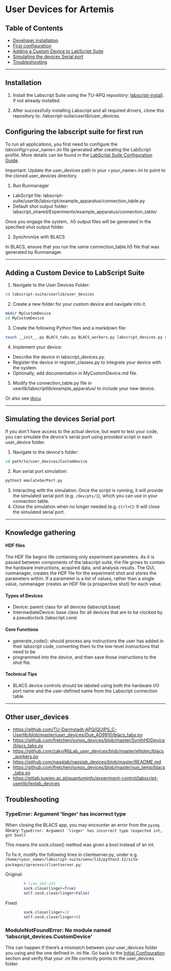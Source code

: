 # User Devices for Artemis 

## Table of Contents
- [Developer installation](#developer-installation)
- [First configuration](#configuring-the-labscript-suite-for-first-run)
- [Adding a Custom Device to LabScript Suite](#adding-a-custom-device-to-labscript-suite)
- [Simulating the devices Serial port](#simulating-the-devices-serial-port)
- [Troubleshooting](#Troubleshooting)

---

## Installation
1. Install the Labscript Suite using the TU-APQ repository:  [labscript-install](https://github.com/TU-Darmstadt-APQ/labscript-install).
if not already installed. 

2. After successfully installing Labscript and all required drivers,
clone this repository to: /labscript-suite/userlib/user_devices.

## Configuring the labscript suite for first run
To run all applications, you first need to configure the labconfig/<your_name>.ini 
file generated after creating the LabScript profile. 
More details can be found in the [LabScript Suite Configuration Guide](https://labscriptsuite.org/en/latest/setup/configuration/).

Important:
Update the user_devices path in your <your_name>.ini to point to the 
cloned user_devices directory. 

1. Run Runmanager

- LabScript file: labscript-suite/userlib/labscript/example_apparatus/connection_table.py
- Default shot output folder: labscript_shared/Experiments/example_apparatus/connection_table/

Once you engage the system, .h5 output files will be generated in the specified shot output folder.

2. Synchronize with BLACS

In BLACS, ensure that you run the same connection_table.h5 file that was generated by Runmanager.

---
## Adding a Custom Device to LabScript Suite

1. Navigate to the User Devices Folder: 
```bash 
cd labscript-suite/userlib/user_devices
```
2. Create a new folder for your custom device and navigate into it.
```bash
mkdir MyCustomDevice
cd MyCustomDevice
```

3. Create the following Python files and a markdown file:
``` bash
touch __init__.py BLACS_tabs.py BLACS_workers.py labscript_devices.py register_classes.py MyCustomDevice.md
```

4. Implement your device:

- Describe the device in labscript_devices.py.
- Register the device in register_classes.py to integrate your device with the system.
- Optionally, add documentation in MyCustomDevice.md file.

5. Modify the connection_table.py file in userlib/labscriptlib/example_apparatus/ 
to include your new device.

Or also see [docu](https://github.com/labscript-suite/blacs/blob/master/docs/How%20to%20add%20a%20new%20device/main.pdf)

---

## Simulating the devices Serial port
If you don't have access to the actual device, but want to test your code, 
you can simulate the device's serial port using provided script in each user_device folder. 

1. Navigate to the device's folder:
```bash
cd path/to/user_devices/CustomDevice
```
2. Run serial port simulation:
```bash 
python3 emulateSerPort.py
```
3. Interacting with the simulation: Once the script is running, it will provide the simulated serial port (e.g. `/dev/pts/1`), which you can use in your connection table. 
4. Close the simulation when no longer needed (e.g. `Ctrl+C`): It will close the simulated serial port. 

---
## Knowledge gathering
#### HDF files
 The HDF file begins life containing only experiment parameters. As it is passed between components of the labscript suite, 
 the file grows to contain the hardware instructions, acquired data, and analysis results. 
 The GUI, runmanager, creates the HDF file for the experiment shot and stores the parameters within. 
 If a parameter is a list of values, rather than a single value, 
 runmanager creates an HDF file (a prospective shot) for each value.

#### Types of Devices
- Device: parent class for all devices (labscript.base)
- IntermediateDevice: base class for all devices that are to be clocked 
by a pseudoclock (labscript.core)

#### Core Functions
- generate_code(): should process any instructions the user has added in their 
labscript code, converting them to the low-level instructions that need to be 
- programmed into the device, and then save those instructions to the shot file.

#### Technical Tips
- BLACS device controls should be labeled using both the hardware I/O port name 
and the user-defined name from the Labscript connection table.

---
## Other user_devices

- https://github.com/TU-Darmstadt-APQ/QUIPS_C-Userlib/blob/master/user_devices/Due_AD9910/blacs_tabs.py
- https://github.com/fretchen/synqs_devices/blob/master/SynthHDDevice/blacs_tabs.py
- https://github.com/zakv/RbLab_user_devices/blob/master/elliptec/blacs_workers.py
- https://github.com/naqslab/naqslab_devices/blob/master/README.md
- https://github.com/fretchen/synqs_devices/blob/master/yun_temp/blacs_tabs.py
- https://gitlab.tuwien.ac.at/quantuminfo/experiment-control/labscript-userlib/leolab_devices



## Troubleshooting
### TypeError: Argument 'linger' has incorrect type
When closing the BLACS app, you may encounter an error from the `pyzmq` library:
`TypeError: Argument 'linger' has incorrect type (expected int, got bool)`

This means the sock.close() method was given a bool instead of an int.

To fix it, modify the following lines in clientserver.py, under e.g.
`/home/<your_name>/labscript-suite/venv/lib/python3.12/site-packages/zprocess/clientserver.py`:

Original:
```python
        # line 242-243
        sock.close(linger=True) 
        self.sock.close(linger=False)
```
Fixed
```python
        sock.close(linger=1)
        self.sock.close(linger=0)
```

### ModuleNotFoundError: No module named 'labscript_devices.CustomDevice'
This can happen if there’s a mismatch between your user_devices 
folder you using and the one defined in .ini file. Go back to the 
[Initial Configuration](#configuring-the-labscript-suite-for-first-run) 
section and verify that your .ini file correctly points to the user_devices folder.






